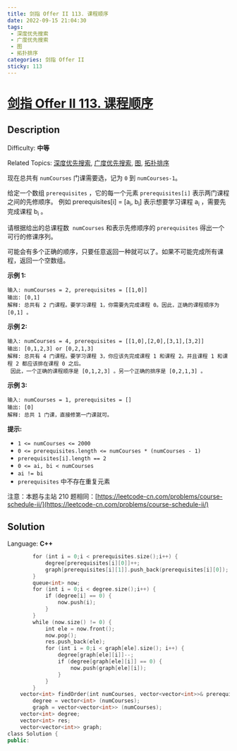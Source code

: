 ```yaml
---
title: 剑指 Offer II 113. 课程顺序
date: 2022-09-15 21:04:30
tags:
 - 深度优先搜索
 - 广度优先搜索
 - 图
 - 拓扑排序
categories: 剑指 Offer II
sticky: 113
---
```


# [剑指 Offer II 113\. 课程顺序](https://leetcode.cn/problems/QA2IGt/)

## Description

Difficulty: **中等**  

Related Topics: [深度优先搜索](https://leetcode.cn/tag/depth-first-search/), [广度优先搜索](https://leetcode.cn/tag/breadth-first-search/), [图](https://leetcode.cn/tag/graph/), [拓扑排序](https://leetcode.cn/tag/topological-sort/)


现在总共有 `numCourses` 门课需要选，记为 `0` 到 `numCourses-1`。

给定一个数组 `prerequisites` ，它的每一个元素 `prerequisites[i]` 表示两门课程之间的先修顺序。 例如 prerequisites[i] = [a<sub>i</sub>, b<sub>i</sub>] 表示想要学习课程 a<sub>i</sub> ，需要先完成课程 b<sub>i</sub> 。

请根据给出的总课程数  `numCourses` 和表示先修顺序的 `prerequisites` 得出一个可行的修课序列。

可能会有多个正确的顺序，只要任意返回一种就可以了。如果不可能完成所有课程，返回一个空数组。

**示例 1:**

```
输入: numCourses = 2, prerequisites = [[1,0]] 
输出: [0,1]
解释: 总共有 2 门课程。要学习课程 1，你需要先完成课程 0。因此，正确的课程顺序为 [0,1] 。
```

**示例 2:**

```
输入: numCourses = 4, prerequisites = [[1,0],[2,0],[3,1],[3,2]]
输出: [0,1,2,3] or [0,2,1,3]
解释: 总共有 4 门课程。要学习课程 3，你应该先完成课程 1 和课程 2。并且课程 1 和课程 2 都应该排在课程 0 之后。
 因此，一个正确的课程顺序是 [0,1,2,3] 。另一个正确的排序是 [0,2,1,3] 。
```

**示例 3:**

```
输入: numCourses = 1, prerequisites = [] 
输出: [0]
解释: 总共 1 门课，直接修第一门课就可。
```

**提示:**

*   `1 <= numCourses <= 2000`
*   `0 <= prerequisites.length <= numCourses * (numCourses - 1)`
*   `prerequisites[i].length == 2`
*   `0 <= ai, bi < numCourses`
*   `ai != bi`
*   `prerequisites` 中不存在重复元素

注意：本题与主站 210 题相同：[https://leetcode-cn.com/problems/course-schedule-ii/](https://leetcode-cn.com/problems/course-schedule-ii/)


## Solution

Language: **C++**

```c++
        for (int i = 0;i < prerequisites.size();i++) {
            degree[prerequisites[i][0]]++;
            graph[prerequisites[i][1]].push_back(prerequisites[i][0]);
        }
        queue<int> now;
        for (int i = 0;i < degree.size();i++) {
            if (degree[i] == 0) {
                now.push(i);
            }
        }
        while (now.size() != 0) {
            int ele = now.front();
            now.pop();
            res.push_back(ele);
            for (int i = 0;i < graph[ele].size(); i++) {
                degree[graph[ele][i]]--;
                if (degree[graph[ele][i]] == 0) {
                    now.push(graph[ele][i]);
                }
            }
        }
    vector<int> findOrder(int numCourses, vector<vector<int>>& prerequisites) {
        degree = vector<int> (numCourses);
        graph = vector<vector<int>> (numCourses);
    vector<int> degree;
    vector<int> res;
    vector<vector<int>> graph;
class Solution {
public:
```